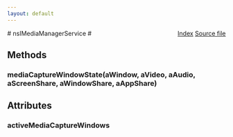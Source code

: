 ```yaml
---
layout: default
---
```

<div class='links' style='float:right'><a href="../index.html">Index</a>
<a href="http://dxr.mozilla.org/mozilla-central/source/dom/media/nsIMediaManager.idl">Source file</a>
</div>
# nsIMediaManagerService #

## Methods ##

### mediaCaptureWindowState(aWindow, aVideo, aAudio, aScreenShare, aWindowShare, aAppShare) ###

## Attributes ##

### activeMediaCaptureWindows ###

